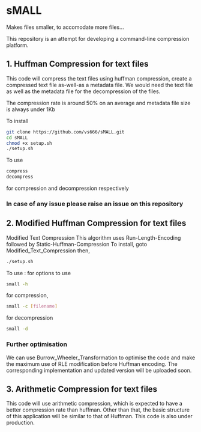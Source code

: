 # sMALL
Makes files smaller, to accomodate more files...

This repository is an attempt for developing a command-line compression platform.

## 1. Huffman Compression for text files

This code will compress the text files using huffman compression, create a compressed text file as-well-as a metadata file.
We would need the text file as well as the metadata file for the decompression of the files.

The compression rate is around 50% on an average and metadata file size is always under 1Kb

To install 
```bash
git clone https://github.com/vs666/sMALL.git
cd sMALL
chmod +x setup.sh
./setup.sh
```
To use
```bash
compress
decompress
```
for compression and decompression respectively

### In case of any issue please raise an issue on this repository

## 2. Modified Huffman Compression for text files
Modified Text Compression
This algorithm uses Run-Length-Encoding followed by Static-Huffman-Compression
To install, goto Modified_Text_Compression
then,
```bash
./setup.sh
```
To use :
for options to use
```bash
small -h
```
for compression,
```bash
small -c [filename]
```

for decompression
```bash
small -d
```
### Further optimisation

We can use Burrow_Wheeler_Transformation to optimise the code and make the maximum use of RLE modification before Huffman encoding. The corresponding implementation and updated version will be uploaded soon.


## 3. Arithmetic Compression for text files

This code will use arithmetic compression, which is expected to have a better compression rate than huffman.
Other than that, the basic structure of this application will be similar to that of Huffman.
This code is also under production.


